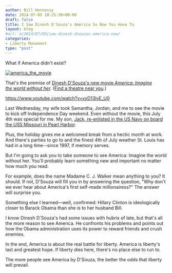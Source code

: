 ```yaml
---
author: Bill Hennessy
date: 2014-07-05 18:25:30+00:00
draft: false
title: I Saw Dinesh D'Souza's America So Now You Have To
layout: blog
#url: e/2014/07/05/saw-dinesh-dsouzas-america-now/
categories:
- Liberty Movement
type: "post"
---
```


What if America didn't exist?

[![america_the_movie](https://hennessysview.com/wp-content/uploads/2014/07/america_the_movie.png)
](https://hennessysview.com/2014/07/05/saw-dinesh-dsouzas-america-now/america_the_movie/#main)

That's the premise of [Dinesh D'Souza's new movie ](https://www.americathemovie.com/)_[America: Imagine the world without her](https://www.americathemovie.com/)._ ([Find a theatre near you](https://www.fandango.com/america_174736/movietimes?location=63011).)

https://www.youtube.com/watch?v=vyD13lvE_U0

Last Wednesday, my wife took Samantha, Jordan, and me to see the movie to kick off Independence Day weekend. Even without the movie, this July 4th was special for me. My son, [Jack, re-enlisted in the US Navy on board the USS Missouri in Pearl Harbor](https://hennessysview.com/2014/07/05/awesome-video-us-army-sergeant-tells-iraqi-police-way/).

Plus, the holiday gives me a welcomed break from a hectic month at work. And there's parties to go to and the finest 4th of July weather St. Louis has had in a long time--since 1997, if memory serves.

But I'm going to ask you to take someone to see America: Imagine the world without her. You'll probably learn something new and important no matter how much you read.

For example, does the name Madame C. J. Walker mean anything to you? It should. If not, D'Souza will fill you in by answering the question, "Why don't we ever hear about America's first self-made millionairess?" The answer will surprise you.

Something else I learned—well, confirmed: Hillary Clinton is ideologically closer to Barack Obama than she is to her husband Bill.

I know Dinesh D'Souza's had some issues with hubris of late, but that's all the more reason to see America. He confronts his problems and points out how the Obama administration uses its power to reward friends and crush enemies.

In the end, America is about the real battle for liberty. America is liberty's last and greatest hope. If liberty dies here, there's no place else to run to.

The more people see America by D'Souza, the better the odds that liberty will prevail.
